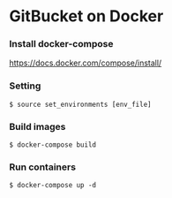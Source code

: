 # GitBucket on Docker
### Install docker-compose
https://docs.docker.com/compose/install/

### Setting
    $ source set_environments [env_file]

### Build images
    $ docker-compose build

### Run containers
    $ docker-compose up -d